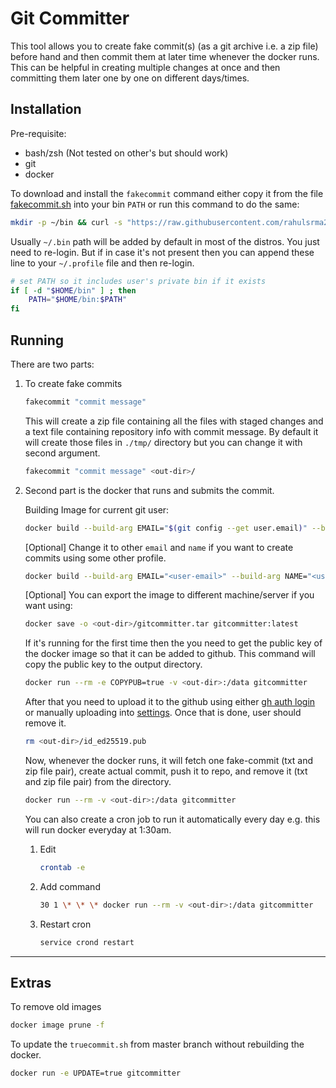 # Git Committer

This tool allows you to create fake commit(s) (as a git archive i.e. a zip file) before hand and then commit them at later time whenever the docker runs. This can be helpful in creating multiple changes at once and then committing them later one by one on different days/times.

## Installation

Pre-requisite:

- bash/zsh (Not tested on other's but should work)
- git
- docker

To download and install the `fakecommit` command either copy it from the file [fakecommit.sh](fakecommit.sh) into your bin `PATH` or run this command to do the same:

```sh
mkdir -p ~/bin && curl -s "https://raw.githubusercontent.com/rahulsrma26/dockers/master/gitcommitter/fakecommit.sh" > ~/bin/fakecommit && chmod ugo+x ~/bin/fakecommit
```

Usually `~/.bin` path will be added by default in most of the distros. You just need to re-login. But if in case it's not present then you can append these line to your `~/.profile` file and then re-login.

```sh
# set PATH so it includes user's private bin if it exists
if [ -d "$HOME/bin" ] ; then
    PATH="$HOME/bin:$PATH"
fi
```

## Running

There are two parts:

1. To create fake commits

   ```sh
   fakecommit "commit message"
   ```

   This will create a zip file containing all the files with staged changes and a text file containing repository info with commit message. By default it will create those files in `./tmp/` directory but you can change it with second argument.

   ```sh
   fakecommit "commit message" <out-dir>/
   ```

2. Second part is the docker that runs and submits the commit.

   Building Image for current git user:

   ```sh
   docker build --build-arg EMAIL="$(git config --get user.email)" --build-arg NAME="$(git config --get user.name)" -t gitcommitter:latest .
   ```

   [Optional] Change it to other `email` and `name` if you want to create commits using some other profile.

   ```sh
   docker build --build-arg EMAIL="<user-email>" --build-arg NAME="<user-name>" -t gitcommitter:latest .
   ```

   [Optional] You can export the image to different machine/server if you want using:

   ```sh
   docker save -o <out-dir>/gitcommitter.tar gitcommitter:latest
   ```

   If it's running for the first time then the you need to get the public key of the docker image so that it can be added to github. This command will copy the public key to the output directory.

   ```sh
   docker run --rm -e COPYPUB=true -v <out-dir>:/data gitcommitter
   ```

   After that you need to upload it to the github using either [gh auth login](https://docs.github.com/en/authentication/connecting-to-github-with-ssh/adding-a-new-ssh-key-to-your-github-account) or manually uploading into [settings](https://github.com/settings/keys). Once that is done, user should remove it.

   ```sh
   rm <out-dir>/id_ed25519.pub
   ```

   Now, whenever the docker runs, it will fetch one fake-commit (txt and zip file pair), create actual commit, push it to repo, and remove it (txt and zip file pair) from the directory.

   ```sh
   docker run --rm -v <out-dir>:/data gitcommitter
   ```

   You can also create a cron job to run it automatically every day e.g. this will run docker everyday at 1:30am.

   1. Edit
      ```sh
      crontab -e
      ```
   2. Add command
      ```sh
      30 1 \* \* \* docker run --rm -v <out-dir>:/data gitcommitter
      ```
   3. Restart cron
      ```sh
      service crond restart
      ```

---

## Extras

To remove old images

```sh
docker image prune -f
```

To update the `truecommit.sh` from master branch without rebuilding the docker.

```sh
docker run -e UPDATE=true gitcommitter
```
